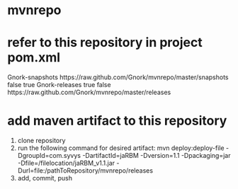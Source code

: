mvnrepo
=======

# refer to this repository in project pom.xml
<repositories>
	<repository>
		<id>Gnork-snapshots</id>
		<url>https://raw.github.com/Gnork/mvnrepo/master/snapshots</url>
		<releases>
			<enabled>false</enabled>
		</releases>
		<snapshots>
			<enabled>true</enabled>
		</snapshots>
	</repository>
	<repository>
		<id>Gnork-releases</id>
		<releases>
			<enabled>true</enabled>
		</releases>
		<snapshots>
			<enabled>false</enabled>
		</snapshots>
		<url>https://raw.github.com/Gnork/mvnrepo/master/releases</url>
	</repository>
</repositories>

# add maven artifact to this repository
1. clone repository
2. run the following command for desired artifact:
mvn deploy:deploy-file -DgroupId=com.syvys -DartifactId=jaRBM -Dversion=1.1 -Dpackaging=jar -Dfile=/filelocation/jaRBM_v1.1.jar -Durl=file:/pathToRepository/mvnrepo/releases
3. add, commit, push
